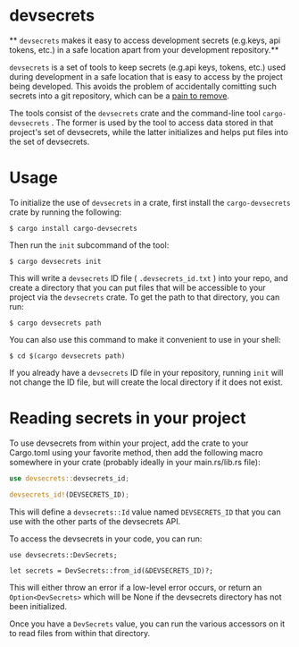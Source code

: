 # devsecrets
** `devsecrets` makes it easy to access development secrets (e.g.keys, api tokens, etc.) in a safe location apart from your development repository.**

`devsecrets` is a set of tools to keep secrets (e.g.api keys, tokens, etc.) used during
development in a safe location that is easy to access by the project being developed.
This avoids the problem of accidentally comitting such secrets into a git repository, 
which can be a [pain to remove](https://help.github.com/en/github/authenticating-to-github/removing-sensitive-data-from-a-repository).

The tools consist of the `devsecrets` crate and the command-line tool
`cargo-devsecrets` . The former is used by the tool to access data stored in that project's set
of devsecrets, while the latter initializes and helps put files into the set of devsecrets.

# Usage

To initialize the use of `devsecrets` in a crate, first install the `cargo-devsecrets` crate
by running the following:

``` shell
$ cargo install cargo-devsecrets
```

Then run the `init` subcommand of the tool:

``` shell
$ cargo devsecrets init
```

This will write a `devsecrets` ID file ( `.devsecrets_id.txt` ) into your repo, and create a directory that you can
put files that will be accessible to your project via the `devsecrets` crate. To get the path
to that directory, you can run:

``` shell
$ cargo devsecrets path
```

You can also use this command to make it convenient to use in your shell:

``` shell
$ cd $(cargo devsecrets path)
```

If you already have a `devsecrets` ID file in your repository, running `init` will not change the
ID file, but will create the local directory if it does not exist.

# Reading secrets in your project

To use devsecrets from within your project, add the crate to your Cargo.toml using your favorite
method, then add the following macro somewhere in your crate (probably ideally in your
main.rs/lib.rs file):

``` rust
use devsecrets::devsecrets_id;

devsecrets_id!(DEVSECRETS_ID);
```

This will define a `devsecrets::Id` value named `DEVSECRETS_ID` that you can use with the other
parts of the devsecrets API.

To access the devsecrets in your code, you can run:

```
use devsecrets::DevSecrets;

let secrets = DevSecrets::from_id(&DEVSECRETS_ID)?;
```

This will either throw an error if a low-level error occurs, or return an `Option<DevSecrets>`
which will be None if the devsecrets directory has not been initialized.

Once you have a `DevSecrets` value, you can run the various accessors on it to read files from
within that directory.



